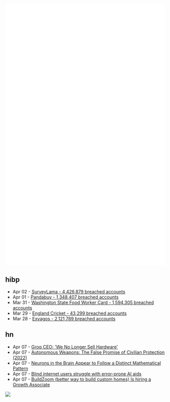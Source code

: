 ![Metrics](https://raw.githubusercontent.com/phixion/phixion/master/metrics.svg)

## hibp

<!--
for https://github.com/phixion/phixion/blob/main/.github/workflows/feeds.yml
-->
<!--START_SECTION:haveibeenpwnd-->
- Apr 02 - [SurveyLama - 4,426,879 breached accounts](https://haveibeenpwned.com/PwnedWebsites#SurveyLama)
- Apr 01 - [Pandabuy - 1,348,407 breached accounts](https://haveibeenpwned.com/PwnedWebsites#Pandabuy)
- Mar 31 - [Washington State Food Worker Card - 1,594,305 breached accounts](https://haveibeenpwned.com/PwnedWebsites#WashingtonStateFoodWorkerCard)
- Mar 29 - [England Cricket - 43,299 breached accounts](https://haveibeenpwned.com/PwnedWebsites#ECB)
- Mar 28 - [Exvagos - 2,121,789 breached accounts](https://haveibeenpwned.com/PwnedWebsites#Exvagos)
<!--END_SECTION:haveibeenpwnd-->

## hn

<!--
for https://github.com/phixion/phixion/blob/main/.github/workflows/feeds.yml
-->
<!--START_SECTION:hn-->
- Apr 07 - [Groq CEO: 'We No Longer Sell Hardware'](https://www.eetimes.com/groq-ceo-we-no-longer-sell-hardware/)
- Apr 07 - [Autonomous Weapons: The False Promise of Civilian Protection (2022)](https://www.cigionline.org/articles/autonomous-weapons-the-false-promise-of-civilian-protection/)
- Apr 07 - [Neurons in the Brain Appear to Follow a Distinct Mathematical Pattern](https://www.msn.com/en-us/health/other/neurons-in-the-brain-appear-to-follow-a-distinct-mathematical-pattern/ar-AA1mhCzO)
- Apr 07 - [Blind internet users struggle with error-prone AI aids](https://www.ft.com/content/3c877c55-b698-43da-a222-8ae183f53078)
- Apr 07 - [BuildZoom (better way to build custom homes) Is hiring a Growth Associate](https://jobs.lever.co/buildzoom)
<!--END_SECTION:hn-->

<!--
for https://yhype.me
-->
![](https://hit.yhype.me/github/profile?user_id=13013670)
